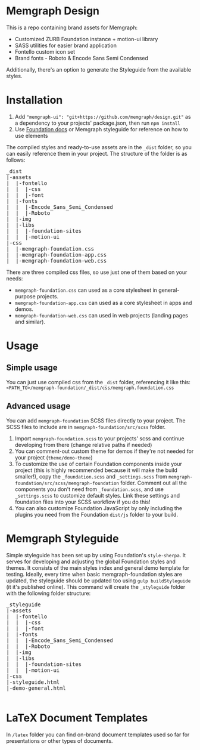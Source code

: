 # Memgraph Design

This is a repo containing brand assets for Memgraph:
- Customized ZURB Foundation instance + motion-ui library
- SASS utilities for easier brand application
- Fontello custom icon set
- Brand fonts - Roboto & Encode Sans Semi Condensed

Additionally, there's an option to generate the Styleguide from the available
styles.

# Installation

1. Add `"memgraph-ui": "git+https://github.com/memgraph/design.git"` as a
   dependency to your projects' package.json, then run `npm install`
2. Use [Foundation docs](https://foundation.zurb.com/sites/docs/) or Memgraph
   styleguide for reference on how to use elements

The compiled styles and ready-to-use assets are in the `_dist` folder, so you
can easily reference them in your project. The structure of the folder is as
follows:

<pre>
_dist
|-assets  
|  |-fontello
|  |  |-css
|  |  |-font
|  |-fonts
|  |  |-Encode_Sans_Semi_Condensed
|  |  |-Roboto
|  |-img
|  |-libs
|  |  |-foundation-sites
|  |  |-motion-ui
|-css
|  |-memgraph-foundation.css
|  |-memgraph-foundation-app.css
|  |-memgraph-foundation-web.css
</pre>

There are three compiled css files, so use just one of them based on your
needs:
* `memgraph-foundation.css` can used as a core stylesheet in general-purpose
  projects.
* `memgraph-foundation-app.css` can used as a core stylesheet in apps and
  demos.
* `memgraph-foundation-web.css` can used in web projects (landing pages and
  similar).

# Usage

## Simple usage

You can just use compiled css from the `_dist` folder, referencing it like
this: `<PATH_TO>/memgraph-foundation/_dist/css/memgraph.foundation.css`

## Advanced usage

You can add `memgraph-foundation` SCSS files directly to your project. The SCSS
files to include are in `memgraph-foundation/src/scss` folder.

1. Import `memgraph-foundation.scss` to your projects' scss and continue
   developing from there (change relative paths if needed)
2. You can comment-out custom theme for demos if they're not needed for your
   project (`theme/demo-theme`)
3. To customize the use of certain Foundation components inside your project
   (this is highly recommended because it will make the build smaller!), copy
the `_foundation.scss` and `_settings.scss` from
`memgraph-foundation/src/scss/memgraph-foundation` folder. Comment out all the
components you don't need from `_foundation.scss`, and use `_settings.scss` to
customize default styles. Link these settings and foundation files into your
SCSS workflow if you do this!
4. You can also customize Foundation JavaScript by only including the plugins
   you need from the Foundation `dist/js` folder to your build.

# Memgraph Styleguide

Simple styleguide has been set up by using Foundation's `style-sherpa`. It
serves for developing and adjusting the global Foundation styles and themes. It
consists of the main styles index and general demo template for testing.
Ideally, every time when basic memgraph-foundation styles are updated, the
styleguide should be updated too using `gulp buildStyleguide` (it it's
published online).  This command will create the `_styleguide` folder with the
following folder structure:

<pre>
_styleguide
|-assets
|  |-fontello
|  |  |-css
|  |  |-font
|  |-fonts
|  |  |-Encode_Sans_Semi_Condensed
|  |  |-Roboto
|  |-img
|  |-libs
|  |  |-foundation-sites
|  |  |-motion-ui
|-css
|-styleguide.html
|-demo-general.html
 </pre>

# LaTeX Document Templates

In `/latex` folder you can find on-brand document templates used so far for
presentations or other types of documents.
